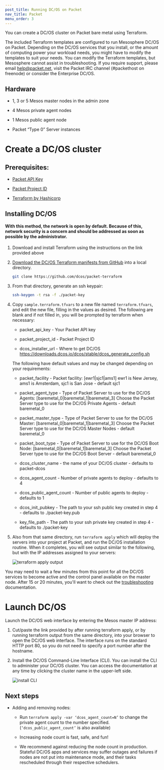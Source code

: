 ```yaml
---
post_title: Running DC/OS on Packet
nav_title: Packet
menu_order: 3
---
```


You can create a DC/OS cluster on Packet bare metal using Terraform.

The included Terraform templates are configured to run Mesosphere DC/OS on Packet. Depending on the DC/OS services that you install, or the amount of computing power your workload needs, you might have to modify the templates to suit your needs. You can modify the Terraform templates, but Mesosphere cannot assist in troubleshooting. If you require support, please email help@packet.net, visit the Packet IRC channel (#packethost on freenode) or consider the Enterprise DC/OS.

## Hardware

- 1, 3 or 5 Mesos master nodes in the admin zone

- 4 Mesos private agent nodes

- 1 Mesos public agent node

- Packet “Type 0” Server instances

# Create a DC/OS cluster

## Prerequisites:

- [Packet API Key](https://help.packet.net/technical/api/how-to-use-the-packet-api)

- [Packet Project ID](https://help.packet.net/technical/api/how-to-use-the-packet-api)

- [Terraform by Hashicorp](https://www.terraform.io/intro/getting-started/install.html)

## Installing DC/OS

#### With this method, the network is open by default. Because of this, network security is a concern and should be addressed as soon as possible by the administrator.

1.  Download and install Terraform using the instructions on the link provided above

2.  [Download the DC/OS Terraform manifests from GitHub](https://github.com/dcos/packet-terraform) into a local  directory.

    ```bash
    git clone https://github.com/dcos/packet-terraform
    ```

3.  From that directory, generate an ssh keypair:

    ```bash
    ssh-keygen -t rsa -f ./packet-key
    ```

4.  Copy `sample.terraform.tfvars` to a new file named `terraform.tfvars`, and edit the new file, filling in the values as desired. The following are blank and if not filled in, you will be prompted by terraform when necessary:

    - packet_api_key - Your Packet API key

    - packet_project_id - Packet Project ID

    - dcos_installer_url - Where to get DC/OS
      https://downloads.dcos.io/dcos/stable/dcos_generate_config.sh

    The following have default values and may be changed depending on your requirements:

    - packet_facility - Packet facility: [ewr1|sjc1|ams1]
      ewr1 is New Jersey, ams1 is Amsterdam, sjc1 is San Jose - default sjc1

    - packet_agent_type - Type of Packet Server to use for the DC/OS Agents: [baremetal_0|baremetal_1|baremetal_3]
      Choose the Packet Server type to use for the DC/OS Private Agents - default baremetal_0

    - packet_master_type - Type of Packet Server to use for the DC/OS Master: [baremetal_0|baremetal_1|baremetal_3]
      Choose the Packet Server type to use for the DC/OS Master Nodes - default baremetal_0

    - packet_boot_type - Type of Packet Server to use for the DC/OS Boot Node: [baremetal_0|baremetal_1|baremetal_3]
      Choose the Packet Server type to use for the DC/OS Boot Server - default baremetal_0

    - dcos_cluster_name - the name of your DC/OS cluster - defaults to packet-dcos

    - dcos_agent_count - Number of private agents to deploy - defaults to  4

    - dcos_public_agent_count - Number of public agents to deploy - defaults to 1

    - dcos_init_pubkey - The path to your ssh public key created in step 4 - defaults to ./packet-key.pub

    - key_file_path - The path to your ssh private key created in step 4 - defaults to ./packet-key

5.  Also from that same directory, run `terraform apply` which will deploy the servers into your project at Packet, and run the DC/OS installation routine. When it completes, you will see output similar to the following, but with the IP addresses assigned to your servers:

    ![terraform apply output](/docs/1.10/img/packet_terraform_output.png)

You may need to wait a few minutes from this point for all the DC/OS services to become active and the control panel available on the master node. After 15 or 20 minutes, you'll want to check out the [troubleshooting](/docs/1.10/installing/troubleshooting/) documentation.

# Launch DC/OS
Launch the DC/OS web interface by entering the Mesos master IP address:

1.  Cut/paste the link provided by after running terraform apply, or by running terraform output from the same directory, into your browser to open the DC/OS web interface. The interface runs on the standard HTTP port 80, so you do not need to specify a port number after the hostname.

2.  Install the DC/OS Command-Line Interface (CLI). You can install the CLI to administer your DC/OS cluster. You can access the documentation at any time by clicking the cluster name in the upper-left side.

    ![install CLI](/docs/1.10/img/install-cli-terminal.png)

## Next steps

- Adding and removing nodes:

  - Run `terraform apply -var ‘dcos_agent_count=N’` to change the private agent count to the number specified. (`‘dcos_public_agent_count’` is also available)

  - Increasing node count is fast, safe, and fun!

  - We recommend against reducing the node count in production. Stateful DC/OS apps and services may suffer outages and failures if nodes are not put into maintenance mode, and their tasks rescheduled through their respective schedulers.
